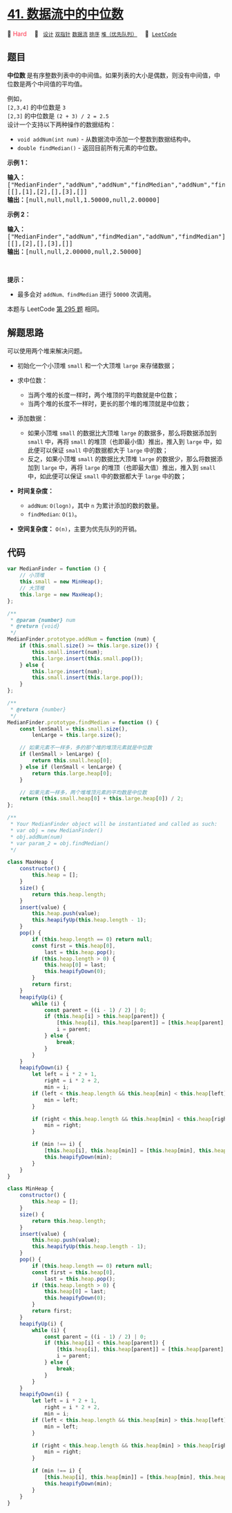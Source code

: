 # [41. 数据流中的中位数](https://leetcode.cn/problems/shu-ju-liu-zhong-de-zhong-wei-shu-lcof)

🔴 <font color=#ff334b>Hard</font>&emsp; 🔖&ensp; [`设计`](/tag/design.md) [`双指针`](/tag/two-pointers.md) [`数据流`](/tag/data-stream.md) [`排序`](/tag/sorting.md) [`堆（优先队列）`](/tag/heap-priority-queue.md)&emsp; 🔗&ensp;[`LeetCode`](https://leetcode.cn/problems/shu-ju-liu-zhong-de-zhong-wei-shu-lcof)

## 题目

<p><strong>中位数&nbsp;</strong>是有序整数列表中的中间值。如果列表的大小是偶数，则没有中间值，中位数是两个中间值的平均值。</p>

<p>例如，<br />
<code>[2,3,4]</code> 的中位数是 <code>3</code><br />
<code>[2,3]</code> 的中位数是 <code>(2 + 3) / 2 = 2.5</code><br />
设计一个支持以下两种操作的数据结构：</p>

<ul>
	<li><code>void addNum(int num)</code> - 从数据流中添加一个整数到数据结构中。</li>
	<li><code>double findMedian()</code> - 返回目前所有元素的中位数。</li>
</ul>

<p><strong>示例 1：</strong></p>

<pre>
<strong>输入：
</strong>["MedianFinder","addNum","addNum","findMedian","addNum","findMedian"]
[[],[1],[2],[],[3],[]]
<strong>输出：</strong>[null,null,null,1.50000,null,2.00000]
</pre>

<p><strong>示例 2：</strong></p>

<pre>
<strong>输入：
</strong>["MedianFinder","addNum","findMedian","addNum","findMedian"]
[[],[2],[],[3],[]]
<strong>输出：</strong>[null,null,2.00000,null,2.50000]</pre>

<p>&nbsp;</p>

<p><strong>提示：</strong></p>

<ul>
	<li>最多会对&nbsp;<code>addNum、findMedian</code> 进行&nbsp;<code>50000</code>&nbsp;次调用。</li>
</ul>

本题与 LeetCode [第 295 题](../problem/0295.md) 相同。

## 解题思路

可以使用两个堆来解决问题。

- 初始化一个小顶堆 `small` 和一个大顶堆 `large` 来存储数据；
- 求中位数：
  - 当两个堆的长度一样时，两个堆顶的平均数就是中位数；
  - 当两个堆的长度不一样时，更长的那个堆的堆顶就是中位数；
- 添加数据：

  - 如果小顶堆 `small` 的数据比大顶堆 `large` 的数据多，那么将数据添加到 `small` 中，再将 `small` 的堆顶（也即最小值）推出，推入到 `large` 中，如此便可以保证 `small` 中的数据都大于 `large` 中的数；
  - 反之，如果小顶堆 `small` 的数据比大顶堆 `large` 的数据少，那么将数据添加到 `large` 中，再将 `large` 的堆顶（也即最大值）推出，推入到 `small` 中，如此便可以保证 `small` 中的数据都大于 `large` 中的数；

- **时间复杂度：**

  - `addNum`: `O(logn)`，其中 `n` 为累计添加的数的数量。
  - `findMedian`: `O(1)`。

- **空间复杂度：** `O(n)`，主要为优先队列的开销。

## 代码

```javascript
var MedianFinder = function () {
	// 小顶堆
	this.small = new MinHeap();
	// 大顶堆
	this.large = new MaxHeap();
};

/**
 * @param {number} num
 * @return {void}
 */
MedianFinder.prototype.addNum = function (num) {
	if (this.small.size() >= this.large.size()) {
		this.small.insert(num);
		this.large.insert(this.small.pop());
	} else {
		this.large.insert(num);
		this.small.insert(this.large.pop());
	}
};

/**
 * @return {number}
 */
MedianFinder.prototype.findMedian = function () {
	const lenSmall = this.small.size(),
		lenLarge = this.large.size();

	// 如果元素不一样多，多的那个堆的堆顶元素就是中位数
	if (lenSmall > lenLarge) {
		return this.small.heap[0];
	} else if (lenSmall < lenLarge) {
		return this.large.heap[0];
	}

	// 如果元素一样多，两个堆堆顶元素的平均数是中位数
	return (this.small.heap[0] + this.large.heap[0]) / 2;
};

/**
 * Your MedianFinder object will be instantiated and called as such:
 * var obj = new MedianFinder()
 * obj.addNum(num)
 * var param_2 = obj.findMedian()
 */

class MaxHeap {
	constructor() {
		this.heap = [];
	}
	size() {
		return this.heap.length;
	}
	insert(value) {
		this.heap.push(value);
		this.heapifyUp(this.heap.length - 1);
	}
	pop() {
		if (this.heap.length == 0) return null;
		const first = this.heap[0],
			last = this.heap.pop();
		if (this.heap.length > 0) {
			this.heap[0] = last;
			this.heapifyDown(0);
		}
		return first;
	}
	heapifyUp(i) {
		while (i) {
			const parent = ((i - 1) / 2) | 0;
			if (this.heap[i] > this.heap[parent]) {
				[this.heap[i], this.heap[parent]] = [this.heap[parent], this.heap[i]];
				i = parent;
			} else {
				break;
			}
		}
	}
	heapifyDown(i) {
		let left = i * 2 + 1,
			right = i * 2 + 2,
			min = i;
		if (left < this.heap.length && this.heap[min] < this.heap[left]) {
			min = left;
		}

		if (right < this.heap.length && this.heap[min] < this.heap[right]) {
			min = right;
		}

		if (min !== i) {
			[this.heap[i], this.heap[min]] = [this.heap[min], this.heap[i]];
			this.heapifyDown(min);
		}
	}
}

class MinHeap {
	constructor() {
		this.heap = [];
	}
	size() {
		return this.heap.length;
	}
	insert(value) {
		this.heap.push(value);
		this.heapifyUp(this.heap.length - 1);
	}
	pop() {
		if (this.heap.length == 0) return null;
		const first = this.heap[0],
			last = this.heap.pop();
		if (this.heap.length > 0) {
			this.heap[0] = last;
			this.heapifyDown(0);
		}
		return first;
	}
	heapifyUp(i) {
		while (i) {
			const parent = ((i - 1) / 2) | 0;
			if (this.heap[i] < this.heap[parent]) {
				[this.heap[i], this.heap[parent]] = [this.heap[parent], this.heap[i]];
				i = parent;
			} else {
				break;
			}
		}
	}
	heapifyDown(i) {
		let left = i * 2 + 1,
			right = i * 2 + 2,
			min = i;
		if (left < this.heap.length && this.heap[min] > this.heap[left]) {
			min = left;
		}

		if (right < this.heap.length && this.heap[min] > this.heap[right]) {
			min = right;
		}

		if (min !== i) {
			[this.heap[i], this.heap[min]] = [this.heap[min], this.heap[i]];
			this.heapifyDown(min);
		}
	}
}
```
